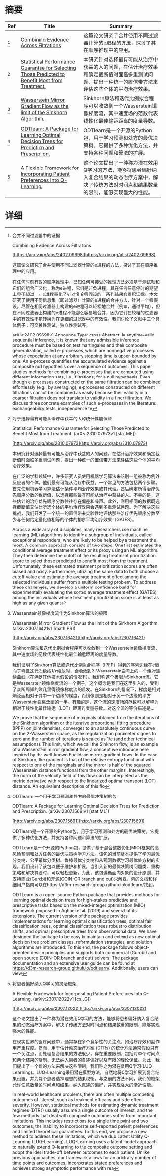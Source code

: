 # 摘要

| Ref | Title | Summary |
| --- | --- | --- |
| [^1] | [Combining Evidence Across Filtrations](https://arxiv.org/abs/2402.09698) | 这篇论文研究了合并使用不同过滤器计算的e进程的方法，探讨了其在顺序推理中的应用。 |
| [^2] | [Statistical Performance Guarantee for Selecting Those Predicted to Benefit Most from Treatment.](http://arxiv.org/abs/2310.07973) | 本研究针对选择最有可能从治疗中获益的人的问题，在估计治疗效果和确定截断值时面临多重测试问题，提出一种统一的置信带方法来评估这些个体的平均治疗效果。 |
| [^3] | [Wasserstein Mirror Gradient Flow as the limit of the Sinkhorn Algorithm.](http://arxiv.org/abs/2307.16421) | Sinkhorn算法和迭代比例拟合程序可以收敛到一个Wasserstein镜像梯度流，其中速度场的范数代表线性化最佳输运距离的度量导数。 |
| [^4] | [ODTlearn: A Package for Learning Optimal Decision Trees for Prediction and Prescription.](http://arxiv.org/abs/2307.15691) | ODTlearn是一个开源的Python包，用于学习预测和处方的最优决策树。它提供了多种优化方法，并支持各种问题和算法的扩展。 |
| [^5] | [A Flexible Framework for Incorporating Patient Preferences Into Q-Learning.](http://arxiv.org/abs/2307.12022) | 这个论文提出了一种称为潜在效用Q学习的方法，能够将患者偏好纳入复合结果的动态治疗方案中，解决了传统方法对时间点和结果数量的限制，能够实现强大的性能。 |

# 详细

[^1]: 合并不同过滤器中的证据

    Combining Evidence Across Filtrations

    [https://arxiv.org/abs/2402.09698](https://arxiv.org/abs/2402.09698)

    这篇论文研究了合并使用不同过滤器计算的e进程的方法，探讨了其在顺序推理中的应用。

    

    在任何时刻有效的顺序推理中，已知任何可接受的推理方法必须基于测试鞅和它们的组合广义化，称为e进程，它们是非负进程，其在任何任意停时的期望上界不超过一。e进程量化了针对复合零假设的一系列结果的累积证据。本文研究了使用不同信息集（即过滤器）计算的e进程的合并方法，针对一个零假设。尽管在相同过滤器上构建的e进程可以轻松地合并（例如，通过平均），但在不同过滤器上构建的e进程不能那么容易地合并，因为它们在较粗的过滤器中的有效性不能转换为在更细的过滤器中的有效性。我们讨论了文献中三个具体例子：可交换性测试，独立性测试等。

    arXiv:2402.09698v1 Announce Type: cross  Abstract: In anytime-valid sequential inference, it is known that any admissible inference procedure must be based on test martingales and their composite generalization, called e-processes, which are nonnegative processes whose expectation at any arbitrary stopping time is upper-bounded by one. An e-process quantifies the accumulated evidence against a composite null hypothesis over a sequence of outcomes. This paper studies methods for combining e-processes that are computed using different information sets, i.e., filtrations, for a null hypothesis. Even though e-processes constructed on the same filtration can be combined effortlessly (e.g., by averaging), e-processes constructed on different filtrations cannot be combined as easily because their validity in a coarser filtration does not translate to validity in a finer filtration. We discuss three concrete examples of such e-processes in the literature: exchangeability tests, independence te
    
[^2]: 对于选择最有可能从治疗中获益的人的统计性能保证

    Statistical Performance Guarantee for Selecting Those Predicted to Benefit Most from Treatment. (arXiv:2310.07973v1 [stat.ME])

    [http://arxiv.org/abs/2310.07973](http://arxiv.org/abs/2310.07973)

    本研究针对选择最有可能从治疗中获益的人的问题，在估计治疗效果和确定截断值时面临多重测试问题，提出一种统一的置信带方法来评估这些个体的平均治疗效果。

    

    在广泛的学科领域中，许多研究人员使用机器学习算法来识别一组被称为例外反应者的个体，他们最有可能从治疗中获益。一个常见的方法包括两个步骤。首先使用机器学习算法估计条件平均治疗效果或其代理。然后确定所得治疗优先顺序分数的截断值，以选择那些最有可能从治疗中获益的人。不幸的是，这些估计的治疗优先顺序分数往往存在偏差和噪声。此外，利用相同的数据既选择截断值又估计所选个体的平均治疗效果会遇到多重测试问题。为了解决这些挑战，我们开发了一个统一的置信带来实验性地评估那些治疗优先顺序分数至少与任何给定量化值相等的个体的排序平均治疗效果（GATES）。

    Across a wide array of disciplines, many researchers use machine learning (ML) algorithms to identify a subgroup of individuals, called exceptional responders, who are likely to be helped by a treatment the most. A common approach consists of two steps. One first estimates the conditional average treatment effect or its proxy using an ML algorithm. They then determine the cutoff of the resulting treatment prioritization score to select those predicted to benefit most from the treatment. Unfortunately, these estimated treatment prioritization scores are often biased and noisy. Furthermore, utilizing the same data to both choose a cutoff value and estimate the average treatment effect among the selected individuals suffer from a multiple testing problem. To address these challenges, we develop a uniform confidence band for experimentally evaluating the sorted average treatment effect (GATES) among the individuals whose treatment prioritization score is at least as high as any given quant
    
[^3]: Wasserstein镜像梯度流作为Sinkhorn算法的极限

    Wasserstein Mirror Gradient Flow as the limit of the Sinkhorn Algorithm. (arXiv:2307.16421v1 [math.PR])

    [http://arxiv.org/abs/2307.16421](http://arxiv.org/abs/2307.16421)

    Sinkhorn算法和迭代比例拟合程序可以收敛到一个Wasserstein镜像梯度流，其中速度场的范数代表线性化最佳输运距离的度量导数。

    

    我们证明了Sinkhorn算法或迭代比例拟合程序（IPFP）得到的序列边缘在$\varepsilon$趋向于零且迭代次数按$1/\varepsilon$缩放时，会收敛到$2$-Wasserstein空间上的一个绝对连续曲线（在满足其他技术假设的情况下）。我们称这个极限为Sinkhorn流，它是Wasserstein镜像梯度流的一个例子，这个概念是我们在这里引入的，受到了众所周知的欧几里得镜像梯度流的启发。在Sinkhorn的情况下，梯度是相对熵泛函相对于其中一个边缘的梯度，而镜像则是相对于另一个边缘的平方Wasserstein距离泛函的一半。有趣的是，这个流的速度场的范数可以解释为相对于线性化最佳输运（LOT）距离的度量导数。对这个流的等价描述是...

    We prove that the sequence of marginals obtained from the iterations of the Sinkhorn algorithm or the iterative proportional fitting procedure (IPFP) on joint densities, converges to an absolutely continuous curve on the $2$-Wasserstein space, as the regularization parameter $\varepsilon$ goes to zero and the number of iterations is scaled as $1/\varepsilon$ (and other technical assumptions). This limit, which we call the Sinkhorn flow, is an example of a Wasserstein mirror gradient flow, a concept we introduce here inspired by the well-known Euclidean mirror gradient flows. In the case of Sinkhorn, the gradient is that of the relative entropy functional with respect to one of the marginals and the mirror is half of the squared Wasserstein distance functional from the other marginal. Interestingly, the norm of the velocity field of this flow can be interpreted as the metric derivative with respect to the linearized optimal transport (LOT) distance. An equivalent description of this flo
    
[^4]: ODTlearn: 一个用于学习预测和处方的最优决策树的包

    ODTlearn: A Package for Learning Optimal Decision Trees for Prediction and Prescription. (arXiv:2307.15691v1 [stat.ML])

    [http://arxiv.org/abs/2307.15691](http://arxiv.org/abs/2307.15691)

    ODTlearn是一个开源的Python包，用于学习预测和处方的最优决策树。它提供了多种优化方法，并支持各种问题和算法的扩展。

    

    ODTLearn是一个开源的Python包，提供了基于混合整数优化(MIO)框架的高风险预测和处方任务的最优决策树学习方法。该包的当前版本提供了学习最优分类树、公平最优分类树、鲁棒最优分类树和从观测数据学习最优处方树的实现。我们设计了该包以便于维护和扩展，当引入新的最优决策树问题类、重构策略和解决算法时，可以轻松更新。为此，该包遵循面向对象的设计原则，并支持商业(Gurobi)和开源(COIN-OR branch and cut)求解器。包的文档和详细用户指南可以在https://d3m-research-group.github.io/odtlearn/找到。

    ODTLearn is an open-source Python package that provides methods for learning optimal decision trees for high-stakes predictive and prescriptive tasks based on the mixed-integer optimization (MIO) framework proposed in Aghaei et al. (2019) and several of its extensions. The current version of the package provides implementations for learning optimal classification trees, optimal fair classification trees, optimal classification trees robust to distribution shifts, and optimal prescriptive trees from observational data. We have designed the package to be easy to maintain and extend as new optimal decision tree problem classes, reformulation strategies, and solution algorithms are introduced. To this end, the package follows object-oriented design principles and supports both commercial (Gurobi) and open source (COIN-OR branch and cut) solvers. The package documentation and an extensive user guide can be found at https://d3m-research-group.github.io/odtlearn/. Additionally, users can view
    
[^5]: 将患者偏好纳入Q学习的灵活框架

    A Flexible Framework for Incorporating Patient Preferences Into Q-Learning. (arXiv:2307.12022v1 [cs.LG])

    [http://arxiv.org/abs/2307.12022](http://arxiv.org/abs/2307.12022)

    这个论文提出了一种称为潜在效用Q学习的方法，能够将患者偏好纳入复合结果的动态治疗方案中，解决了传统方法对时间点和结果数量的限制，能够实现强大的性能。

    

    在现实世界的医疗问题中，通常存在多个竞争性的关注点，如治疗疗效和副作用严重程度。然而，用于估计动态治疗方案 (DTRs) 的统计方法通常假设只有一个关注点，而处理复合结果的方法很少，存在重要限制，包括对单个时间点和两个结果的限制、无法纳入患者的自述偏好以及有限的理论保证。为此，我们提出了一个新的方法来解决这些限制，我们称之为潜在效用Q学习(LUQ-Learning)。LUQ-Learning采用潜在模型方法，自然地将Q学习扩展到复合结果设置，并为每个患者选择理想的结果权衡。与之前的方法不同，我们的框架允许任意数量的时间点和结果，纳入陈述的偏好，并实现强大的渐近性能。

    In real-world healthcare problems, there are often multiple competing outcomes of interest, such as treatment efficacy and side effect severity. However, statistical methods for estimating dynamic treatment regimes (DTRs) usually assume a single outcome of interest, and the few methods that deal with composite outcomes suffer from important limitations. This includes restrictions to a single time point and two outcomes, the inability to incorporate self-reported patient preferences and limited theoretical guarantees. To this end, we propose a new method to address these limitations, which we dub Latent Utility Q-Learning (LUQ-Learning). LUQ-Learning uses a latent model approach to naturally extend Q-learning to the composite outcome setting and adopt the ideal trade-off between outcomes to each patient. Unlike previous approaches, our framework allows for an arbitrary number of time points and outcomes, incorporates stated preferences and achieves strong asymptotic performance with rea
    

